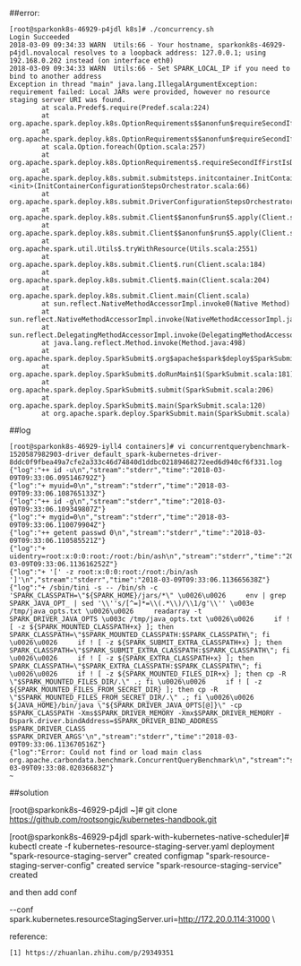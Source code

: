 
##error:

	[root@sparkonk8s-46929-p4jdl k8s]# ./concurrency.sh
	Login Succeeded
	2018-03-09 09:34:33 WARN  Utils:66 - Your hostname, sparkonk8s-46929-p4jdl.novalocal resolves to a loopback address: 127.0.0.1; using 192.168.0.202 instead (on interface eth0)
	2018-03-09 09:34:33 WARN  Utils:66 - Set SPARK_LOCAL_IP if you need to bind to another address
	Exception in thread "main" java.lang.IllegalArgumentException: requirement failed: Local JARs were provided, however no resource staging server URI was found.
	        at scala.Predef$.require(Predef.scala:224)
	        at org.apache.spark.deploy.k8s.OptionRequirements$$anonfun$requireSecondIfFirstIsDefined$1.apply(OptionRequirements.scala:33)
	        at org.apache.spark.deploy.k8s.OptionRequirements$$anonfun$requireSecondIfFirstIsDefined$1.apply(OptionRequirements.scala:32)
	        at scala.Option.foreach(Option.scala:257)
	        at org.apache.spark.deploy.k8s.OptionRequirements$.requireSecondIfFirstIsDefined(OptionRequirements.scala:32)
	        at org.apache.spark.deploy.k8s.submit.submitsteps.initcontainer.InitContainerConfigurationStepsOrchestrator.<init>(InitContainerConfigurationStepsOrchestrator.scala:66)
	        at org.apache.spark.deploy.k8s.submit.DriverConfigurationStepsOrchestrator.getAllConfigurationSteps(DriverConfigurationStepsOrchestrator.scala:154)
	        at org.apache.spark.deploy.k8s.submit.Client$$anonfun$run$5.apply(Client.scala:186)
	        at org.apache.spark.deploy.k8s.submit.Client$$anonfun$run$5.apply(Client.scala:184)
	        at org.apache.spark.util.Utils$.tryWithResource(Utils.scala:2551)
	        at org.apache.spark.deploy.k8s.submit.Client$.run(Client.scala:184)
	        at org.apache.spark.deploy.k8s.submit.Client$.main(Client.scala:204)
	        at org.apache.spark.deploy.k8s.submit.Client.main(Client.scala)
	        at sun.reflect.NativeMethodAccessorImpl.invoke0(Native Method)
	        at sun.reflect.NativeMethodAccessorImpl.invoke(NativeMethodAccessorImpl.java:62)
	        at sun.reflect.DelegatingMethodAccessorImpl.invoke(DelegatingMethodAccessorImpl.java:43)
	        at java.lang.reflect.Method.invoke(Method.java:498)
	        at org.apache.spark.deploy.SparkSubmit$.org$apache$spark$deploy$SparkSubmit$$runMain(SparkSubmit.scala:786)
	        at org.apache.spark.deploy.SparkSubmit$.doRunMain$1(SparkSubmit.scala:181)
	        at org.apache.spark.deploy.SparkSubmit$.submit(SparkSubmit.scala:206)
	        at org.apache.spark.deploy.SparkSubmit$.main(SparkSubmit.scala:120)
	        at org.apache.spark.deploy.SparkSubmit.main(SparkSubmit.scala)

##log

	[root@sparkonk8s-46929-iyll4 containers]# vi concurrentquerybenchmark-1520587982903-driver_default_spark-kubernetes-driver-8ddc0f9fbea49a7cfe2a333c46d74840d1ddbc02189468272eed6d940cf6f331.log
	{"log":"++ id -u\n","stream":"stderr","time":"2018-03-09T09:33:06.095146792Z"}
	{"log":"+ myuid=0\n","stream":"stderr","time":"2018-03-09T09:33:06.108765133Z"}
	{"log":"++ id -g\n","stream":"stderr","time":"2018-03-09T09:33:06.109349807Z"}
	{"log":"+ mygid=0\n","stream":"stderr","time":"2018-03-09T09:33:06.110079904Z"}
	{"log":"++ getent passwd 0\n","stream":"stderr","time":"2018-03-09T09:33:06.110585521Z"}
	{"log":"+ uidentry=root:x:0:0:root:/root:/bin/ash\n","stream":"stderr","time":"2018-03-09T09:33:06.113616252Z"}
	{"log":"+ '[' -z root:x:0:0:root:/root:/bin/ash ']'\n","stream":"stderr","time":"2018-03-09T09:33:06.113665638Z"}
	{"log":"+ /sbin/tini -s -- /bin/sh -c 'SPARK_CLASSPATH=\"${SPARK_HOME}/jars/*\" \u0026\u0026     env | grep SPARK_JAVA_OPT_ | sed '\\''s/[^=]*=\\(.*\\)/\\1/g'\\'' \u003e /tmp/java_opts.txt \u0026\u0026     readarray -t SPARK_DRIVER_JAVA_OPTS \u003c /tmp/java_opts.txt \u0026\u0026     if ! [ -z ${SPARK_MOUNTED_CLASSPATH+x} ]; then SPARK_CLASSPATH=\"$SPARK_MOUNTED_CLASSPATH:$SPARK_CLASSPATH\"; fi \u0026\u0026     if ! [ -z ${SPARK_SUBMIT_EXTRA_CLASSPATH+x} ]; then SPARK_CLASSPATH=\"$SPARK_SUBMIT_EXTRA_CLASSPATH:$SPARK_CLASSPATH\"; fi \u0026\u0026     if ! [ -z ${SPARK_EXTRA_CLASSPATH+x} ]; then SPARK_CLASSPATH=\"$SPARK_EXTRA_CLASSPATH:$SPARK_CLASSPATH\"; fi \u0026\u0026     if ! [ -z ${SPARK_MOUNTED_FILES_DIR+x} ]; then cp -R \"$SPARK_MOUNTED_FILES_DIR/.\" .; fi \u0026\u0026     if ! [ -z ${SPARK_MOUNTED_FILES_FROM_SECRET_DIR} ]; then cp -R \"$SPARK_MOUNTED_FILES_FROM_SECRET_DIR/.\" .; fi \u0026\u0026     ${JAVA_HOME}/bin/java \"${SPARK_DRIVER_JAVA_OPTS[@]}\" -cp $SPARK_CLASSPATH -Xms$SPARK_DRIVER_MEMORY -Xmx$SPARK_DRIVER_MEMORY -Dspark.driver.bindAddress=$SPARK_DRIVER_BIND_ADDRESS $SPARK_DRIVER_CLASS $SPARK_DRIVER_ARGS'\n","stream":"stderr","time":"2018-03-09T09:33:06.113670516Z"}
	{"log":"Error: Could not find or load main class org.apache.carbondata.benchmark.ConcurrentQueryBenchmark\n","stream":"stderr","time":"2018-03-09T09:33:08.02036683Z"}
	~
	
##solution

[root@sparkonk8s-46929-p4jdl ~]# git clone https://github.com/rootsongjc/kubernetes-handbook.git


[root@sparkonk8s-46929-p4jdl spark-with-kubernetes-native-scheduler]# kubectl create -f kubernetes-resource-staging-server.yaml
deployment "spark-resource-staging-server" created
configmap "spark-resource-staging-server-config" created
service "spark-resource-staging-service" created

and then add conf

--conf spark.kubernetes.resourceStagingServer.uri=http://172.20.0.114:31000 \



reference:

	[1] https://zhuanlan.zhihu.com/p/29349351
